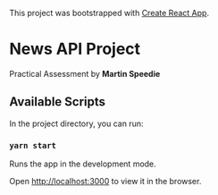This project was bootstrapped with [Create React App](https://github.com/facebook/create-react-app).

# News API Project

Practical Assessment
by **Martin Speedie**

## Available Scripts

In the project directory, you can run:

### `yarn start`

Runs the app in the development mode.<br  />

Open [http://localhost:3000](http://localhost:3000) to view it in the browser.
